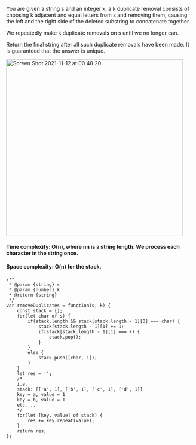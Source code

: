 You are given a string s and an integer k, a k duplicate removal consists of choosing k adjacent and equal letters from s and removing them, causing the left and the right side of the deleted substring to concatenate together.

We repeatedly make k duplicate removals on s until we no longer can.

Return the final string after all such duplicate removals have been made. It is guaranteed that the answer is unique.

<img width="473" alt="Screen Shot 2021-11-12 at 00 48 20" src="https://user-images.githubusercontent.com/37787994/141429888-59949d61-19e7-416e-85fd-950796b53fa0.png">

#### Time complexity: O(n), where nn is a string length. We process each character in the string once. 
#### Space complexity: O(n) for the stack.

```JS
/**
 * @param {string} s
 * @param {number} k
 * @return {string}
 */
var removeDuplicates = function(s, k) {
    const stack = [];
    for(let char of s) {
        if(stack.length && stack[stack.length - 1][0] === char) {
            stack[stack.length - 1][1] += 1;
            if(stack[stack.length - 1][1] === k) {
                stack.pop();
            }
        }
        else {
            stack.push([char, 1]);
        }
    }
    let res = '';
    /*
    i.e. 
    stack: [['a', 1], ['b', 1], ['c', 1], ['d', 1]]
    key = a, value = 1
    key = b, value = 1
    etc....
    */
    for(let [key, value] of stack) {
        res += key.repeat(value);
    }
    return res;
};
```
